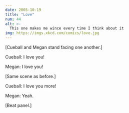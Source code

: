 ```yaml
---
date: 2005-10-19
title: "Love"
num: 44
alt: >-
  This one makes me wince every time I think about it
img: https://imgs.xkcd.com/comics/love.jpg
---
```

[Cueball and Megan stand facing one another.]

Cueball: I love you!

Megan: I love you!

[Same scene as before.]

Cueball: I love you more!

Megan: Yeah.

[Beat panel.]